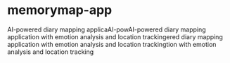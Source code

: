 # memorymap-app
AI-powered diary mapping applicaAI-powAI-powered diary mapping application with emotion analysis and location trackingered diary mapping application with emotion analysis and location trackingtion with emotion analysis and location tracking
